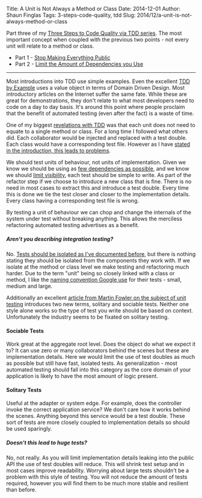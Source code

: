 Title: A Unit is Not Always a Method or Class
Date: 2014-12-01
Author: Shaun Finglas
Tags: 3-steps-code-quality, tdd
Slug: 2014/12/a-unit-is-not-always-method-or-class

Part three of my [Three Steps to Code Quality via TDD
series](http://blog.shaunfinglas.co.uk/2014/12/three-steps-to-code-quality-via-tdd.html).
The most important concept when coupled with the previous two points -
not every unit will relate to a method or class.

-   Part 1 - [Stop Making Everything
    Public](http://blog.shaunfinglas.co.uk/2014/12/stop-making-everything-public.html)
-   Part 2 - [Limit the Amount of Dependencies you
    Use](http://blog.shaunfinglas.co.uk/2014/12/limit-amount-of-dependencies-you-use.html)

------------------------------------------------------------------------

Most introductions into TDD use simple examples. Even the excellent [TDD
by
Example](http://www.amazon.co.uk/Driven-Development-Addison-Wesley-Signature-Series/dp/0321146530)
uses a value object in terms of Domain Driven Design. Most introductory
articles on the Internet suffer the same fate. While these are great for
demonstrations, they don't relate to what most developers need to code
on a day to day basis. It's around this point where people proclaim that
the benefit of automated testing (even after the fact) is a waste of
time.

One of my biggest [revelations with
TDD](http://www.stevefenton.co.uk/Content/Blog/Date/201305/Blog/My-Unit-Testing-Epiphany/)
was that each unit does not need to equate to a single method or class.
For a long time I followed what others did. Each collaborator would be
injected and replaced with a test double. Each class would have a
corresponding test file. However as I have [stated in the introduction,
this leads to
problems](http://blog.shaunfinglas.co.uk/2014/12/three-steps-to-code-quality-via-tdd.html).

We should test units of behaviour, not units of implementation. Given we
know we should be using as [few dependencies as
possible](http://blog.shaunfinglas.co.uk/2014/12/limit-amount-of-dependencies-you-use.html),
and we know we should [limit
visibility](http://blog.shaunfinglas.co.uk/2014/12/stop-making-everything-public.html),
each test should be simple to write. As part of the refactor step if we
choose to introduce a new class that is fine. There is no need in most
cases to extract this and introduce a test double. Every time this is
done we tie the test closer and closer to the implementation details.
Every class having a corresponding test file is wrong.

By testing a unit of behaviour we can chop and change the internals of
the system under test without breaking anything. This allows the
merciless refactoring automated testing advertises as a benefit.

##### Aren't you describing integration testing?

No. [Tests should be isolated as I've documented
before](http://blog.shaunfinglas.co.uk/2012/05/achieving-more-isolated-unit-testing.html),
but there is nothing stating they should be isolated from the components
they work with. If we isolate at the method or class level we make
testing and refactoring much harder. Due to the term "unit" being so
closely linked with a class or method, I like the [naming convention
Google
use](http://www.amazon.co.uk/Google-Tests-Software-James-Whittaker/dp/0321803027)
for their tests - small, medium and large.

Additionally an excellent [article from Martin Fowler on the subject of
unit testing](http://martinfowler.com/bliki/UnitTest.html) introduces
two new terms, solitary and sociable tests. Neither one style alone
works so the type of test you write should be based on context.
Unfortunately the industry seems to be fixated on solitary testing.

#### Sociable Tests

Work great at the aggregate root level. Does the object do what we
expect it to? It can use zero or many collaborators behind the scenes
but these are implementation details. Here we would limit the use of
test doubles as much as possible but still have fast, isolated tests. As
generalization - most automated testing should fall into this category
as the core domain of your application is likely to have the most amount
of logic present.

#### Solitary Tests

Useful at the adapter or system edge. For example, does the controller
invoke the correct application service? We don't care how it works
behind the scenes. Anything beyond this service would be a test double.
These sort of tests are more closely coupled to implementation details
so should be used sparingly.

##### Doesn't this lead to huge tests?

No, not really. As you will limit implementation details leaking into
the public API the use of test doubles will reduce. This will shrink
test setup and in most cases improve readability. Worrying about large
tests shouldn't be a problem with this style of testing. You will not
reduce the amount of tests required, however you will find them to be
much more stable and resilient than before.